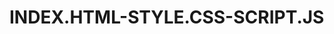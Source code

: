 # INDEX.HTML-STYLE.CSS-SCRIPT.JS
<!doctype html>
<html lang="en">
 <head>
  <meta charset="UTF-8">
  <meta name="viewport" content="width"="width=device-width, initial-scale=1.0">
  <title>message for you</titel>
  <link rel="stylesheet" href="style.css">
 <head>
 <body>
  <dlv class="wrapper">
   <h2 class="question">You like me?</h2>
   <img class="gif" alt="gif"
src="https://raw.githubusercontent.com/DzarelDeveloper/img/main/gifyou.webp"
   <div class="btn-group"> <button class>"yes-btn">yes</button> <button class="no-btn">no</button>
    </div>
   </div>
  <script src="script.js"></script>
 </body>
</html>

*
{
    margin: 0;
    padding: 0;
    box-sizing: border-box;
}

body {
    display: flex;
    justify-content: center;
    align-items: center;
    min-height: 100vh;
    background: whitesmoke;
    font-family: Verdana, Geneva, Tahoma, sans-serif;
}

.gif {
     height: 100%;
     width: 100%;
}

h2 {
    teks-align: center;
    font-size: 1.5em;
    color: #e94d58;
    margin: 15px 0;
}
button {
    position: absolute;
    width: 150px;
    height: inherit;
    color: white;
    font-size: 1.2em;
    border-radius: 30px;
    outline: none;
    cursor: pointer;
    box-shadow: 0 2px 4px gray;
    border: 2px solid #e94d58;
    font-size: 1.2em;
}
button:nth-child(1) {
    margin-left: -200px;
    background: #e94d58;
}
button:nth-child(2) {
    margin-right: -200px;
    background: white;
    color: #e94d58;
}

const wrapper = document.querySelector(".wrapper");
const question = document.querySelector(".question");
const gif = document.querySelector(".gif");
const yesBtn = document.querySelector(".yes-btn");
const noBtn = document.querySelector(".no-btn");


yesBtn.addEventListener("click", () => {
  question.innerHTML = "eeee, aku juga suka kamu";
  gif.src =
    "https://raw.githubusercontent.com/DzarelDeveloper/Img/main/gif.webp";
});

noBtn.addEventListener("mouseover",() => {
  const noBtnRect = noBtn.getBoundingClientRect();
  const maxX = window.innerwidth - noBtnRect.width;
  const maxY = window.innerheight - noBtnRect.height;

const randomX = Math.floor(Math.random() * maxX);
const randomY = Math.floor(Math.random() * maxY);

noBtn.style.left = randomX + "px";
noBtn.style.top = randomY + "px";
});
